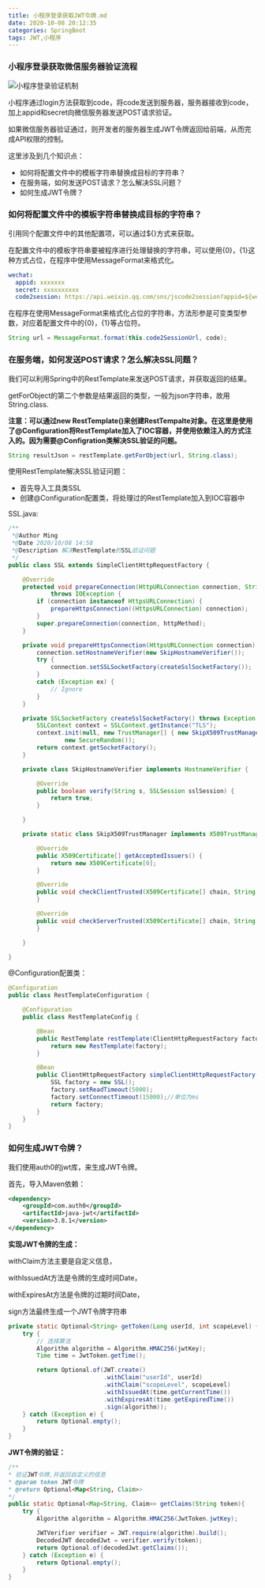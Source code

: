 ```yaml
---
title: 小程序登录获取JWT令牌.md
date: 2020-10-08 20:12:35
categories: SpringBoot
tags: JWT,小程序
---
```


### 小程序登录获取微信服务器验证流程

![小程序登录验证机制](https://jinming8.oss-cn-shenzhen.aliyuncs.com/img/api-login.2fcc9f35.jpg)

小程序通过login方法获取到code，将code发送到服务器，服务器接收到code，加上appid和secret向微信服务器发送POST请求验证。

如果微信服务器验证通过，则开发者的服务器生成JWT令牌返回给前端，从而完成API权限的控制。

这里涉及到几个知识点：

* 如何将配置文件中的模板字符串替换成目标的字符串？
* 在服务端，如何发送POST请求？怎么解决SSL问题？
* 如何生成JWT令牌？



### 如何将配置文件中的模板字符串替换成目标的字符串？

引用同个配置文件中的其他配置项，可以通过${}方式来获取。

在配置文件中的模板字符串要被程序进行处理替换的字符串，可以使用{0}，{1}这种方式占位，在程序中使用MessageFormat来格式化。

```yml
wechat:
  appid: xxxxxxx
  secret: xxxxxxxxxx
  code2session: https://api.weixin.qq.com/sns/jscode2session?appid=${wechat.appid}&secret=${wechat.secret}&js_code={0}&grant_type=authorization_code
```

在程序在使用MessageFormat来格式化占位的字符串，方法形参是可变类型参数，对应着配置文件中的{0}，{1}等占位符。

```java
String url = MessageFormat.format(this.code2SessionUrl, code);
```



### 在服务端，如何发送POST请求？怎么解决SSL问题？

我们可以利用Spring中的RestTemplate来发送POST请求，并获取返回的结果。

getForObject的第二个参数是结果返回的类型，一般为json字符串，故用String.class.

**注意：可以通过new RestTemplate()来创建RestTempalte对象。在这里是使用了@Configuration将RestTemplate加入了IOC容器，并使用依赖注入的方式注入的。因为需要@Configration类解决SSL验证的问题。**

```java
String resultJson = restTemplate.getForObject(url, String.class);
```

使用RestTemplate解决SSL验证问题：

* 首先导入工具类SSL
* 创建@Configuration配置类，将处理过的RestTemplate加入到IOC容器中

SSL.java:

```java
/**
 *@Author Ming
 *@Date 2020/10/08 14:58
 *@Description 解决RestTemplate的SSL验证问题
 */
public class SSL extends SimpleClientHttpRequestFactory {

    @Override
    protected void prepareConnection(HttpURLConnection connection, String httpMethod)
            throws IOException {
        if (connection instanceof HttpsURLConnection) {
            prepareHttpsConnection((HttpsURLConnection) connection);
        }
        super.prepareConnection(connection, httpMethod);
    }

    private void prepareHttpsConnection(HttpsURLConnection connection) {
        connection.setHostnameVerifier(new SkipHostnameVerifier());
        try {
            connection.setSSLSocketFactory(createSslSocketFactory());
        }
        catch (Exception ex) {
            // Ignore
        }
    }

    private SSLSocketFactory createSslSocketFactory() throws Exception {
        SSLContext context = SSLContext.getInstance("TLS");
        context.init(null, new TrustManager[] { new SkipX509TrustManager() },
                new SecureRandom());
        return context.getSocketFactory();
    }

    private class SkipHostnameVerifier implements HostnameVerifier {

        @Override
        public boolean verify(String s, SSLSession sslSession) {
            return true;
        }

    }

    private static class SkipX509TrustManager implements X509TrustManager {

        @Override
        public X509Certificate[] getAcceptedIssuers() {
            return new X509Certificate[0];
        }

        @Override
        public void checkClientTrusted(X509Certificate[] chain, String authType) {
        }

        @Override
        public void checkServerTrusted(X509Certificate[] chain, String authType) {
        }

    }

}

```

@Configuration配置类：

```java
@Configuration
public class RestTemplateConfiguration {

    @Configuration
    public class RestTemplateConfig {

        @Bean
        public RestTemplate restTemplate(ClientHttpRequestFactory factory) {
            return new RestTemplate(factory);
        }

        @Bean
        public ClientHttpRequestFactory simpleClientHttpRequestFactory() {
            SSL factory = new SSL();
            factory.setReadTimeout(5000);
            factory.setConnectTimeout(15000);//单位为ms
            return factory;
        }
    }
}

```



### 如何生成JWT令牌？

我们使用auth0的jwt库，来生成JWT令牌。

首先，导入Maven依赖：

```xml
<dependency>
    <groupId>com.auth0</groupId>
    <artifactId>java-jwt</artifactId>
    <version>3.8.1</version>
</dependency>
```

**实现JWT令牌的生成：**

withClaim方法主要是自定义信息，

withIssuedAt方法是令牌的生成时间Date，

withExpiresAt方法是令牌的过期时间Date，

sign方法最终生成一个JWT令牌字符串

```java
private static Optional<String> getToken(Long userId, int scopeLevel) {
    try {
        // 选择算法
        Algorithm algorithm = Algorithm.HMAC256(jwtKey);
        Time time = JwtToken.getTime();

        return Optional.of(JWT.create()
                           .withClaim("userId", userId)
                           .withClaim("scopeLevel", scopeLevel)
                           .withIssuedAt(time.getCurrentTime())
                           .withExpiresAt(time.getExpiredTime())
                           .sign(algorithm));
    } catch (Exception e) {
        return Optional.empty();
    }
}

```

**JWT令牌的验证：**

```java
/**
* 验证JWT令牌,并返回自定义的信息
* @param token JWT令牌
* @return Optional<Map<String, Claim>>
*/
public static Optional<Map<String, Claim>> getClaims(String token){
    try {
        Algorithm algorithm = Algorithm.HMAC256(JwtToken.jwtKey);

        JWTVerifier verifier = JWT.require(algorithm).build();
        DecodedJWT decodedJwt = verifier.verify(token);
        return Optional.of(decodedJwt.getClaims());
    } catch (Exception e) {
        return Optional.empty();
    }
}
```

